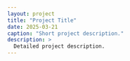 ```yaml
---
layout: project
title: "Project Title"
date: 2025-03-21
caption: "Short project description."
description: >
  Detailed project description.
---
```

